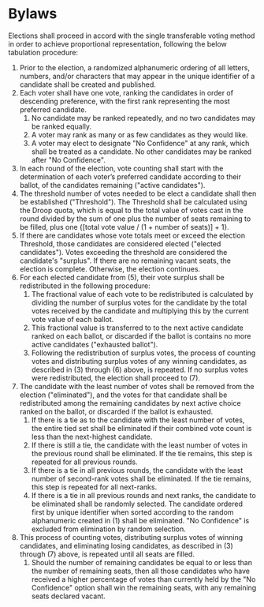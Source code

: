 # Bylaws
Elections shall proceed in accord with the single transferable voting method in order to achieve proportional representation, following the below tabulation procedure:
1. Prior to the election, a randomized alphanumeric ordering of all letters, numbers, and/or characters that may appear in the unique identifier of a candidate shall be created and published.
2. Each voter shall have one vote, ranking the candidates in order of descending preference, with the first rank representing the most preferred candidate.
    1. No candidate may be ranked repeatedly, and no two candidates may be ranked equally.
    2. A voter may rank as many or as few candidates as they would like.
    3. A voter may elect to designate "No Confidence" at any rank, which shall be treated as a candidate. No other candidates may be ranked after "No Confidence".
3. In each round of the election, vote counting shall start with the determination of each voter’s preferred candidate according to their ballot, of the candidates remaining ("active candidates").
4. The threshold number of votes needed to be elect a candidate shall then be established ("Threshold"). The Threshold shall be calculated using the Droop quota, which is equal to the total value of votes cast in the round divided by the sum of one plus the number of seats remaining to be filled, plus one {[total vote value / (1 + number of seats)] + 1}.
5. If there are candidates whose vote totals meet or exceed the election Threshold, those candidates are considered elected ("elected candidates"). Votes exceeding the threshold are considered the candidate's "surplus". If there are no remaining vacant seats, the election is complete. Otherwise, the election continues.
6. For each elected candidate from (5), their vote surplus shall be redistributed in the following procedure:
    1. The fractional value of each vote to be redistributed is calculated by dividing the number of surplus votes for the candidate by the total votes received by the candidate and multiplying this by the current vote value of each ballot.
    2. This fractional value is transferred to to the next active candidate ranked on each ballot, or discarded if the ballot is contains no more active candidates ("exhausted ballot").
    3. Following the redistribution of surplus votes, the process of counting votes and distributing surplus votes of any winning candidates, as described in (3) through (6) above, is repeated. If no surplus votes were redistributed, the election shall proceed to (7).
7. The candidate with the least number of votes shall be removed from the election ("eliminated"), and the votes for that candidate shall be redistributed among the remaining candidates by next active choice ranked on the ballot, or discarded if the ballot is exhausted. 
    1. If there is a tie as to the candidate with the least number of votes, the entire tied set shall be eliminated if their combined vote count is less than the next-highest candidate.
    2. If there is still a tie, the candidate with the least number of votes in the previous round shall be eliminated. If the tie remains, this step is repeated for all previous rounds.
    3. If there is a tie in all previous rounds, the candidate with the least number of second-rank votes shall be eliminated. If the tie remains, this step is repeated for all next-ranks.
    4. If there is a tie in all previous rounds and next ranks, the candidate to be eliminated shall be randomly selected. The candidate ordered first by unique identifier when sorted according to the random alphanumeric created in (1) shall be eliminated. "No Confidence" is excluded from elimination by random selection.
8. This process of counting votes, distributing surplus votes of winning candidates, and eliminating losing candidates, as described in (3) through (7) above, is repeated until all seats are filled. 
    1. Should the number of remaining candidates be equal to or less than the number of remaining seats, then all those candidates who have received a higher percentage of votes than currently held by the "No Confidence" option shall win the remaining seats, with any remaining seats declared vacant.
